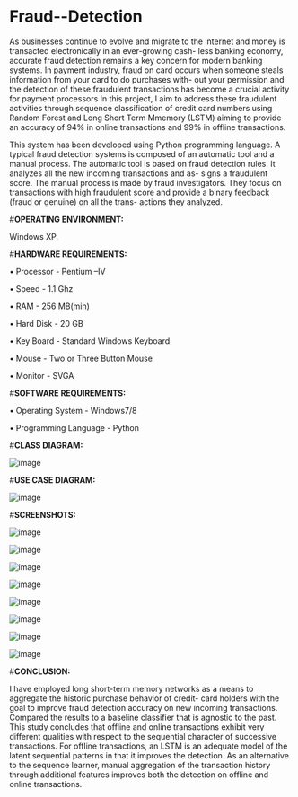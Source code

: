 # Fraud--Detection

As businesses continue to evolve and migrate to the internet and money is transacted electronically in an ever-growing cash- less banking economy, accurate fraud detection remains a key concern for modern banking systems. 
In payment industry, fraud on card occurs when someone steals information from your card to do purchases with- out your permission and the detection of these fraudulent transactions has become a crucial activity for payment processors
In this project, I aim to address these fraudulent activities through sequence classification of credit card numbers using Random Forest and Long Short Term Mmemory (LSTM) aiming to provide an accuracy of 94% in online transactions and 99% in offline transactions.

This system has been developed using Python programming language. A typical fraud detection systems is composed of an automatic tool and a manual process.
The automatic tool is based on fraud detection rules. It analyzes all the new incoming transactions and as- signs a fraudulent score. The manual process is made by fraud investigators.
They focus on transactions with high fraudulent score and provide a binary feedback (fraud or genuine) on all the trans- actions they analyzed. 

#<b>OPERATING ENVIRONMENT:</b>

Windows XP.

#<b>HARDWARE REQUIREMENTS:</b>

•	Processor			-	Pentium –IV

•	Speed				-    	1.1 Ghz

•	RAM				-    	256 MB(min)

•	Hard Disk			-   	20 GB

•	Key Board			-    	Standard Windows Keyboard

•	Mouse				-    	Two or Three Button Mouse

•	Monitor			-    	SVGA

#<b>SOFTWARE REQUIREMENTS:</b>

•	Operating System		-	Windows7/8

•	Programming Language	-	Python 

#<b>CLASS DIAGRAM:</b>
 
![image](https://user-images.githubusercontent.com/96685742/192088591-955990ce-d564-4768-a060-d3632e5b4c21.png)

#<b>USE CASE DIAGRAM:</b>

![image](https://user-images.githubusercontent.com/96685742/192088620-5ba23f48-c97c-49af-aa1f-c9f839e9f419.png)


#<b>SCREENSHOTS:</b>


![image](https://user-images.githubusercontent.com/96685742/192088646-17dd623a-d8e1-42fc-91d1-9a4ec8520972.png)

![image](https://user-images.githubusercontent.com/96685742/192088655-dfe4dff3-fd00-4f43-b0ba-bb5d47a247c8.png)

![image](https://user-images.githubusercontent.com/96685742/192088666-410aaa11-2246-4d69-95b9-40a63d8b3fcb.png)

![image](https://user-images.githubusercontent.com/96685742/192088714-0b74385c-f6d4-4b07-a735-abded0806470.png)

![image](https://user-images.githubusercontent.com/96685742/192088811-8abab612-9a1d-4f1c-9e27-0daa5a3a222f.png)

![image](https://user-images.githubusercontent.com/96685742/192088830-0694811d-28ca-4060-a594-2cccfd6c4bfe.png)

![image](https://user-images.githubusercontent.com/96685742/192088849-e04bc9ee-23af-418b-9bf6-2cd039b0fac4.png)

![image](https://user-images.githubusercontent.com/96685742/192088857-ead3e0db-9e84-4acd-8727-bc2929cdd7b3.png)

#<b>CONCLUSION:</b>

 I have employed long short-term memory networks as a means to aggregate the historic purchase behavior of credit- card holders with the goal to improve fraud detection accuracy on new incoming transactions. 
Compared the results to a baseline classifier that is agnostic to the past. 
This study concludes that offline and online transactions exhibit very different qualities with respect to the sequential character of successive transactions. 
For offline transactions, an LSTM is an adequate model of the latent sequential patterns in that it improves the detection. 
As an alternative to the sequence learner, manual aggregation of the transaction history through additional features improves both the detection on offline and online transactions. 

